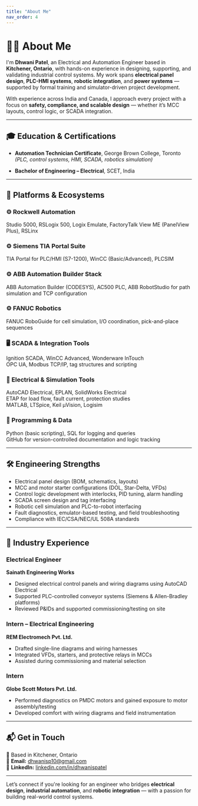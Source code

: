 ```yaml
---
title: "About Me"
nav_order: 4
---
```


# 👩‍💻 About Me

I'm **Dhwani Patel**, an Electrical and Automation Engineer based in **Kitchener, Ontario**, with hands-on experience in designing, supporting, and validating industrial control systems. My work spans **electrical panel design**, **PLC-HMI systems**, **robotic integration**, and **power systems** — supported by formal training and simulator-driven project development.

With experience across India and Canada, I approach every project with a focus on **safety, compliance, and scalable design** — whether it’s MCC layouts, control logic, or SCADA integration.

---

## 🎓 Education & Certifications

- **Automation Technician Certificate**, George Brown College, Toronto  
  *(PLC, control systems, HMI, SCADA, robotics simulation)*

- **Bachelor of Engineering – Electrical**, SCET, India

---

## 🧩 Platforms & Ecosystems

### ⚙️ Rockwell Automation  
Studio 5000, RSLogix 500, Logix Emulate, FactoryTalk View ME (PanelView Plus), RSLinx

### ⚙️ Siemens TIA Portal Suite  
TIA Portal for PLC/HMI (S7-1200), WinCC (Basic/Advanced), PLCSIM

### ⚙️ ABB Automation Builder Stack  
ABB Automation Builder (CODESYS), AC500 PLC, ABB RobotStudio for path simulation and TCP configuration

### ⚙️ FANUC Robotics  
FANUC RoboGuide for cell simulation, I/O coordination, pick-and-place sequences

### 🖥️ SCADA & Integration Tools  
Ignition SCADA, WinCC Advanced, Wonderware InTouch  
OPC UA, Modbus TCP/IP, tag structures and scripting

### 🔌 Electrical & Simulation Tools  
AutoCAD Electrical, EPLAN, SolidWorks Electrical  
ETAP for load flow, fault current, protection studies  
MATLAB, LTSpice, Keil µVision, Logisim

### 🧪 Programming & Data  
Python (basic scripting), SQL for logging and queries  
GitHub for version-controlled documentation and logic tracking

---

## 🛠 Engineering Strengths

- Electrical panel design (BOM, schematics, layouts)  
- MCC and motor starter configurations (DOL, Star-Delta, VFDs)  
- Control logic development with interlocks, PID tuning, alarm handling  
- SCADA screen design and tag interfacing  
- Robotic cell simulation and PLC-to-robot interfacing  
- Fault diagnostics, emulator-based testing, and field troubleshooting  
- Compliance with IEC/CSA/NEC/UL 508A standards

---

## 💼 Industry Experience

### Electrical Engineer  
**Sainath Engineering Works**
- Designed electrical control panels and wiring diagrams using AutoCAD Electrical  
- Supported PLC-controlled conveyor systems (Siemens & Allen-Bradley platforms)  
- Reviewed P&IDs and supported commissioning/testing on site

### Intern – Electrical Engineering  
**REM Electromech Pvt. Ltd.**
- Drafted single-line diagrams and wiring harnesses  
- Integrated VFDs, starters, and protective relays in MCCs  
- Assisted during commissioning and material selection

### Intern  
**Globe Scott Motors Pvt. Ltd.**
- Performed diagnostics on PMDC motors and gained exposure to motor assembly/testing  
- Developed comfort with wiring diagrams and field instrumentation

---

## 📬 Get in Touch

📍 Based in Kitchener, Ontario  
📧 **Email:** [dhwanisp10@gmail.com](mailto:dhwanisp10@gmail.com)  
🔗 **LinkedIn:** [linkedin.com/in/dhwanispatel](https://www.linkedin.com/in/dhwanispatel)

---

Let’s connect if you're looking for an engineer who bridges **electrical design**, **industrial automation**, and **robotic integration** — with a passion for building real-world control systems.
